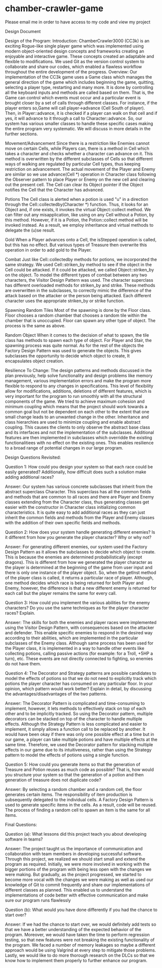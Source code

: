 # chamber-crawler-game
Please email me in order to have access to my code and view my project



Design Document

Design of the Program:
Introduction:
ChamberCrawler3000 (CC3k) is an exciting Rogue-like single player game which was implemented using modern object-oriented design concepts and frameworks creating an enjoyable and interactive game. These concepts created an adaptable and flexible to modifications. We used Git as the version control system to collaborate and share our codes, which enabled a flawless workflow throughout the entire development of the progress. 
Overview:
Our implementation of the CC3k game uses a Game class which manages the general direction of the game which includes beginning the game, quitting, selecting a player type, restarting and many more. It is done by controlling all the keyboard inputs and methods are called based on them. That is, the Game can control which events must occur and a particular event is brought closer by a set of calls through different classes. For instance, if the player enters so,Game will call player->advance (Cell South of player). Then, in Player::advance, it is checked if a player can walk on that cell and if yes, it will advance to it through a call to Character::advance. So, our system has various smaller classes to handle these specific cases making the entire program very systematic. We will discuss in more details in the further sections.

Movement/Advancement
Since there is a restriction like Enemies cannot move on certain Cells, while Players can, there is a method in Cell which takes a character and checks whether a character can advance on it. This method is overwritten by the different subclasses of Cells so that different ways of walking are regulated by particular Cell types, thus keeping restriction on advancement.
The actual movement of the Player and Enemy are similar so we use advance(Cell *) operation in Character class following the Observer pattern to place Player or Enemy on the new cell and clearing out the present cell. The Cell can clear its Object pointer if the Object notifies the Cell that the Character has advanced.

Potions
The Cell class is alerted when a potion is used "u" in a direction through the Cell::collectedby(Character *) function. Thus, it looks for an Object and, if one exists, it invokes the virtual Object::collect method. We can filter out any misapplication, like using on any Cell without a Potion, by this method. However, if it is a Potion, the Potion::collect method will be invoked instead. As a result, we employ inheritance and virtual methods to delegate the (u)se result.

Gold
When a Player advances onto a Cell, the isStepped operation is called, but this has no effect. But various types of Treasure then overwrite this operation in order to add gold to the Player.

Combat
Just like Cell::collectedby methods for potions, we incorporated the same strategy. We used  Cell::striken_by method to see if the object in the Cell could be attacked. If it could be attacked, we called Object::striken_by on the object. To model the different types of combat between any two characters, the Visitor Design Pattern was used.
The character superclass has different overloaded methods for striken_by and strike. These methods are overwritten in the subclasses, to correctly mimic the difference of the attack based on the attacker or the person being attacked. Each different character uses the appropriate striken_by or strike function.

Spawning
Random Tiles
Most of the spawning is done by the Floor class. Floor chooses a random chamber that chooses a random tile within the chamber that is unoccupied. Floor can spawn any other type of object. The process is the same as above.

Random Object
When it comes to the decision of what to spawn, the tile class has methods to spawn each type of object. For Player and Stair, the spawning process was quite normal. As for the rest of the objects the Factory Design Pattern was used to generate the objects. This gives subclasses the opportunity to decide which object to create, It encapsulates object creation.


Resilience To Change:
The design patterns and methods discussed in the plan previously, help solve functionality and design problems like memory management, various implementation errors and make the program more flexible to respond to any changes in specifications. This level of flexibility allow for modifications, additions, deletions of different features, which is very important for the program to run smoothly with all the structural components of the game. We tried to achieve maximum cohesion and minimum coupling which means that the project should work towards a common goal but not be dependent on each other to the extent that one small change leads to an unwanted change in the other.  Inheritance and class hierarchies are used to minimize coupling and enable abstract coupling. This causes the clients to only observe the abstract base class and its interfaces and not the implementation of the subclasses. Additional features are then implemented in subclasses which overridde the existing functionalitiees with no effect on the existing ones. This enables resilience to a broad range of potential changes in our large program.




Design Questions Revisited:

Question 1: How could you design your system so that each race could be easily generated? Additionally, how difficult does such a solution make adding additional races?

Answer: Our system has various concrete subclasses that inherit from the abstract superclass Character. This superclass has all the common fields and methods that are common to all races and there are Player and Enemy classes extending from the Character class, thus generating classes get easier with the constructor in Character class initializing common characteristics.  It is quite easy to add additional races as they can just inherit the common fields and methods from the Player and Enemy classes with the addition of their own specific fields and methods.

Question 2: How does your system handle generating different enemies? Is it different from how you generate the player character? Why or why not?

Answer: For generating different enemies, our system used the Factory Design Pattern as it allows the subclasses to decide which object to create. This is because the enemies are determined probabilistically (except dragons). 
This is different from how we generated the player character as the player is determined at the beginning of the game from user input and there is only one instance of the player object. So, when the getInst method of the player class is called, it returns a particular race of player. Although, one method decides which race is being returned for both Player and Enemy, however, the difference is that a new different enemy is returned for each call but the player remains the same for every call.

Question 3: How could you implement the various abilities for the enemy characters? Do you use the same techniques as for the player character races? Explain.

Answer: The skills for both the enemies and player races were implemented using the Visitor Design Pattern, with consequences based on the attacker and defender. This enable specific enemies to respond in the desired way according to their abilities, which are implemented in the particular subclasses of the Enemy class. Although same process has been used for the Player class, it is implemented in a way to handle other events like collecting potions, calling passive actions (for example: for a Troll, +5HP a turn), etc. These events are not directly connected to fighting, so enemies do  not have them.

Question 4: The Decorator and Strategy patterns are possible candidates to model the effects of potions so that we do not need to explicitly track which potions the player character has consumed on any particular floor. In your opinion, which pattern would work better? Explain in detail, by discussing the advantages/disadvantages of the two patterns.

Answer: The Decorator Pattern is complicated and time-consuming to implement, however, it lets methods to effectively stack on top of each other and to be implicitly tracked. So using the Decorator pattern, multiple decorators can be stacked on top of the character to handle multiple effects. Although the Strategy Pattern is less complicated and easier to implement, it simply allows a function call to be replaced by another. It would have been okay if there was only one possible effect at a time but in our game, a player can take multiple potions and have multiple effects at the same time. Therefore, we used the Decorator pattern for stacking multiple effects in our game due to its intuitiveness, rather than using the Strategy pattern to model the effects of potions using a single function.

Question 5: How could you generate items so that the generation of Treasure and Potion reuses as much code as possible? That is, how would you structure your system so that the generation of a potion and then generation of treasure does not duplicate code?

Answer: By selecting a random chamber and a random cell, the floor generates certain items. The responsibility of item production is subsequently delegated to the individual cells. A Factory Design Pattern is used to generate specific items in the cells. As a result, code will be reused. The process of finding a random cell to spawn an item is the same for all items.

Final Questions:

Question (a): What lessons did this project teach you about developing software in teams?

Answer: The project taught us the importance of communication and collaboration with team members in developing successful software. Through this project, we realized we should start small and extend the program as required. Initially, we were more involved in working with the bigger portions of the program with being less open with the changes we were making. But gradually, as the project progressed, we started to become more vocal with the changes we were making as well as used our knowledge of Git to commit frequently and share our implementations of different classes as planned. This enabled us to understand the implementations of code better with effective communication and make sure our program runs flawlessly

Question (b): What would you have done differently if you had the chance to start over?

Answer: If we had the chance to start over, we would definitely add tests so that we have a better understanding of the expected behavior of the program. Moreover, we would have taken the time to perform regression testing, so that new features were not breaking the existing functionality of the program. We faced a number of memory leakages so maybe a different approach would be using Valgrind at every step to mitigate those problems. Lastly, we would like to do more thorough research on the DLCs so that we know how to implement them properly to further enhance our program.


